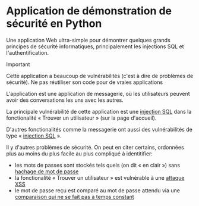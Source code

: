# Application de démonstration de sécurité en Python

Une application Web ultra-simple
pour démontrer quelques grands principes de sécurité informatiques,
principalement les injections SQL et l'authentification.

> [!IMPORTANT]
> Cette application a beaucoup de vulnérabilités
> (c'est à dire de problèmes de sécurité).
> Ne pas réutiliser son code pour de vraies applications

L'application est une application de messagerie,
où les utilisateurs peuvent avoir des conversations les uns avec les autres.

La principale vulnérabilité de cette application
est une [injection SQL][] dans la fonctionalité « Trouver un utilisateur »
(sur la page d'accueil).

D'autres fonctionalités comme la messagerie
ont aussi des vulnérabilités de type « [injection SQL][] ».

Il y d'autres problèmes de sécurité.
On peut en citer certains, ordonnées plus au moins
du plus facile au plus compliqué à identitifier:

* les mots de passes sont stockés tels quels (on dit « en clair »)
  sans [hachage de mot de passe](https://en.wikipedia.org/wiki/Key_derivation_function#Password_hashing)
* la fonctionalité « Trouver un utilisateur » est vulnérable à
  une [attaque XSS](https://fr.wikipedia.org/wiki/Cross-site_scripting)
* le mot de passe reçu est comparé au mot de passe attendu
  via une [comparaison qui ne se fait pas à temps constant](https://en.wikipedia.org/wiki/Timing_attack#String_comparison_algorithms)


[injection SQL]: https://fr.wikipedia.org/wiki/Injection_SQL